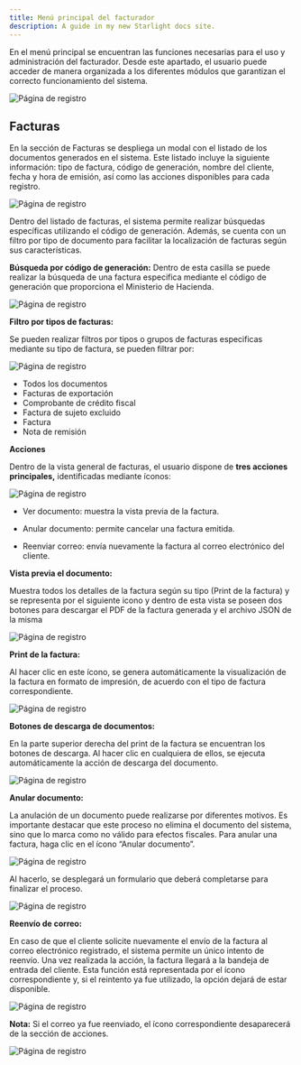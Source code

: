 ```yaml
---
title: Menú principal del facturador
description: A guide in my new Starlight docs site.
---
```


En el menú principal se encuentran las funciones necesarias para el uso y administración del facturador. Desde este apartado, el usuario puede acceder de manera organizada a los diferentes módulos que garantizan el correcto funcionamiento del sistema.

![Página de registro](../../../biller/menu-principal.png)

## Facturas ##

En la sección de Facturas se despliega un modal con el listado de los documentos generados en el sistema. Este listado incluye la siguiente información: tipo de factura, código de generación, nombre del cliente, fecha y hora de emisión, así como las acciones disponibles para cada registro.

![Página de registro](../../../biller/facturas.png)

Dentro del listado de facturas, el sistema permite realizar búsquedas específicas utilizando el código de generación. Además, se cuenta con un filtro por tipo de documento para facilitar la localización de facturas según sus características.

**Búsqueda por código de generación:** 
Dentro de esta casilla se puede realizar la búsqueda de una factura especifica mediante el código de generación que proporciona el Ministerio de Hacienda.

![Página de registro](../../../biller/busqueda.png)

**Filtro por tipos de facturas:**

Se pueden realizar filtros por tipos o grupos de facturas especificas mediante su tipo de factura, se pueden filtrar por: 


![Página de registro](../../../biller/filtro.png)

- Todos los documentos 
- Facturas de exportación
- Comprobante de crédito fiscal 
- Factura de sujeto excluido
- Factura
- Nota de remisión

**Acciones** 

Dentro de la vista general de facturas, el usuario dispone de **tres acciones principales,** identificadas mediante íconos:

![Página de registro](../../../biller/acciones.png)

- Ver documento: muestra la vista previa de la factura.

- Anular documento: permite cancelar una factura emitida.

- Reenviar correo: envía nuevamente la factura al correo electrónico del cliente.

**Vista previa el documento:**

 Muestra todos los detalles de la factura según su tipo (Print de la factura) y se representa por el siguiente icono y dentro de esta vista se poseen dos botones para descargar el PDF de la factura generada y el archivo JSON de la misma

![Página de registro](../../../biller/vistap.png)

**Print de la factura:**

Al hacer clic en este ícono, se genera automáticamente la visualización de la factura en formato de impresión, de acuerdo con el tipo de factura correspondiente.

![Página de registro](../../../biller/vistaf.png) 

**Botones de descarga de documentos:**

En la parte superior derecha del print de la factura se encuentran los botones de descarga. Al hacer clic en cualquiera de ellos, se ejecuta automáticamente la acción de descarga del documento.


![Página de registro](../../../biller/botones-descargadoc.png) 

**Anular documento:**

La anulación de un documento puede realizarse por diferentes motivos. Es importante destacar que este proceso no elimina el documento del sistema, sino que lo marca como no válido para efectos fiscales.
Para anular una factura, haga clic en el ícono “Anular documento”. 


![Página de registro](../../../biller/anular.png) 

Al hacerlo, se desplegará un formulario que deberá completarse para finalizar el proceso.


![Página de registro](../../../biller/anulacion.png) 

**Reenvío de correo:**

En caso de que el cliente solicite nuevamente el envío de la factura al correo electrónico registrado, el sistema permite un único intento de reenvío. Una vez realizada la acción, la factura llegará a la bandeja de entrada del cliente.
Esta función está representada por el ícono correspondiente y, si el reintento ya fue utilizado, la opción dejará de estar disponible.

![Página de registro](../../../biller/reenviar.png)

**Nota:** Si el correo ya fue reenviado, el ícono correspondiente desaparecerá de la sección de acciones.


![Página de registro](../../../biller/icons.png)


